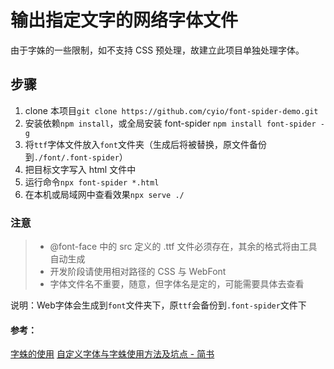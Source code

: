 # 输出指定文字的网络字体文件

由于字姝的一些限制，如不支持 CSS 预处理，故建立此项目单独处理字体。

## 步骤
1. clone 本项目`git clone https://github.com/cyio/font-spider-demo.git`
2. 安装依赖`npm install`，或全局安装 font-spider `npm install font-spider -g`
3. 将`ttf`字体文件放入`font`文件夹（生成后将被替换，原文件备份到`./font/.font-spider`）
4. 把目标文字写入 html 文件中
5. 运行命令`npx font-spider *.html`
6. 在本机或局域网中查看效果`npx serve ./`

### 注意
> * @font-face 中的 src 定义的 .ttf 文件必须存在，其余的格式将由工具自动生成
> * 开发阶段请使用相对路径的 CSS 与 WebFont
> * 字体文件名不重要，随意，但字体名是定的，可能需要具体去查看
 
说明：Web字体会生成到`font`文件夹下，原`ttf`会备份到`.font-spider`文件下

#### 参考：
[字蛛的使用](http://font-spider.org/#use)
[自定义字体与字蛛使用方法及坑点 - 简书](https://www.jianshu.com/p/ef1280ebe91a)
